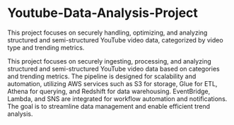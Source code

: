 # Youtube-Data-Analysis-Project
This project focuses on securely handling, optimizing, and analyzing structured and semi-structured YouTube video data, categorized by video type and trending metrics.

This project focuses on securely ingesting, processing, and analyzing structured and semi-structured YouTube video data based on categories and trending metrics. The pipeline is designed for scalability and automation, utilizing AWS services such as S3 for storage, Glue for ETL, Athena for querying, and Redshift for data warehousing. EventBridge, Lambda, and SNS are integrated for workflow automation and notifications. The goal is to streamline data management and enable efficient trend analysis.
